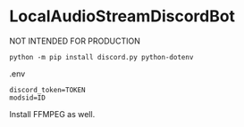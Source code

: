 # LocalAudioStreamDiscordBot
<string>NOT INTENDED FOR PRODUCTION</strong>
```
python -m pip install discord.py python-dotenv
```
.env
```
discord_token=TOKEN
modsid=ID
```
Install FFMPEG as well.